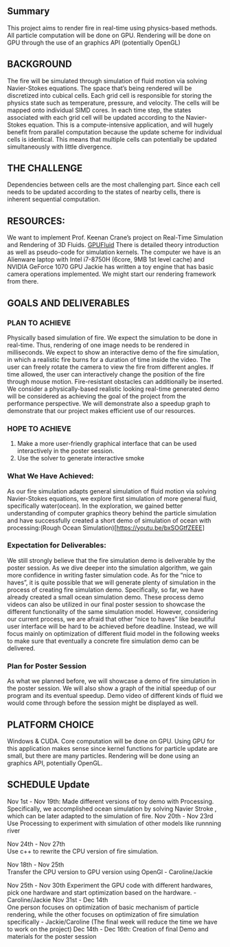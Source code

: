 ## Summary
This project aims to render fire in real-time using physics-based methods. 
All particle computation will be done on GPU. Rendering will be done on GPU through the use of an graphics API (potentially OpenGL)

## BACKGROUND

The fire will be simulated through simulation of fluid motion via solving Navier-Stokes equations.
The space that’s being rendered will be discretized into cubical cells. Each grid cell is responsible for storing the physics state such as temperature, pressure, and velocity. The cells will be mapped onto individual SIMD cores.  In each time step, the states associated with each grid cell will be updated according to the Navier-Stokes equation.
This is a compute-intensive application, and will hugely benefit from parallel computation because the update scheme for individual cells is identical. This means that multiple cells can potentially be updated simultaneously with little divergence. 

## THE CHALLENGE
Dependencies between cells are the most challenging part. Since each cell needs to be updated according to the states of nearby cells, there is inherent sequential computation. 

## RESOURCES:
We want to implement Prof. Keenan Crane’s project on Real-Time Simulation and Rendering of 3D Fluids.  [GPUFluid](http://www.cs.cmu.edu/~kmcrane/Projects/GPUFluid/paper.pdf) There is detailed theory introduction as well as pseudo-code for simulation kernels.
The computer we have is an Alienware laptop with Intel i7-8750H (6core, 9MB 1st level cache) and NVIDIA GeForce 1070 GPU 
Jackie has written a toy engine that has basic camera operations implemented. We might start our rendering framework from there. 			
 
## GOALS AND DELIVERABLES
### PLAN TO ACHIEVE
Physically based simulation of fire. We expect the simulation to be done in real-time. Thus, rendering of one image needs to be rendered in milliseconds.
We expect to show an interactive demo of the fire simulation, in which a realistic fire burns for a duration of time inside the video. The user can freely rotate the camera to view the fire from different angles. If time allowed, the user can interactively change the position of the fire through mouse motion. Fire-resistant obstacles can additionally be inserted. 
We consider a physically-based realistic looking real-time generated demo will be considered as achieving the goal of the project from the performance perspective. We will demonstrate also a speedup graph to demonstrate that our project makes efficient use of our resources.

### HOPE TO ACHIEVE   
1. Make a more user-friendly graphical interface that can be used interactively in the poster session.
2. Use the solver to generate interactive smoke

### What We Have Achieved:
As our fire simulation adapts general simulation of fluid motion via solving Navier-Stokes equations, we explore first simulation of more general fluid, specifically water(ocean). In  the exploration, we gained better understanding of computer graphics theory behind the particle simulation and have successfully created a short demo of simulation of ocean with processing:(Rough Ocean Simulation)[https://youtu.be/bxSOGtfZEEE]

### Expectation for Deliverables:
We still strongly believe that the fire simulation demo is deliverable by the poster session. As we dive deeper into the simulation algorithm, we gain more confidence in writing faster simulation code. As for the “nice to haves”, it is quite possible that we will generate plenty of simulation in the process of creating fire simulation demo. Specifically, so far, we have already created a small ocean simulation demo. These process demo videos can also be utilized in our final poster session to showcase the different functionality of the same simulation model. However, considering our current process, we are afraid that other “nice to haves” like beautiful user interface will be hard to be achieved before deadline. Instead, we will focus mainly on optimization of different fluid model in the following weeks to make sure that eventually a concrete fire simulation demo can be delivered.

### Plan for Poster Session
As what we planned before, we will showcase a demo of fire simulation in the poster session. We will also show a graph of the initial speedup of our program and its eventual speedup. Demo video of different kinds of fluid we would come through before the session might be displayed as well.

## PLATFORM CHOICE 
   Windows & CUDA. 
   Core computation will be done on GPU. Using GPU for this application makes sense since kernel functions for particle update are small, but there are many particles.
   Rendering will be done using an graphics API, potentially OpenGL.

## SCHEDULE Update	
   Nov 1st - Nov 19th: 
Made different versions of toy demo with Processing. 
Specifically, we accomplished ocean simulation by solving Navier Stroke , which can be later adapted to the simulation of fire.
   Nov 20th - Nov 23rd 
   Use Processing to experiment with simulation of other models like runnning river

   Nov 24th - Nov 27th  
   Use c++ to rewrite the CPU version of fire simulation. 

   Nov 18th - Nov 25th  
   Transfer the CPU version to GPU version using OpenGl - Caroline/Jackie
	
   Nov 25th - Nov 30th
   Experiment the GPU code with different hardwares, pick one hardware and start optimization based on the hardware. - Caroline/Jackie
   Nov 31st - Dec 14th  
One person focuses on optimization of basic mechanism of particle rendering, while the other focuses on optimization of fire simulation specifically - Jackie/Caroline 
		(The final week will reduce the time we have to work on the project)
   Dec 14th - Dec 16th: Creation of final Demo and materials for the poster session
